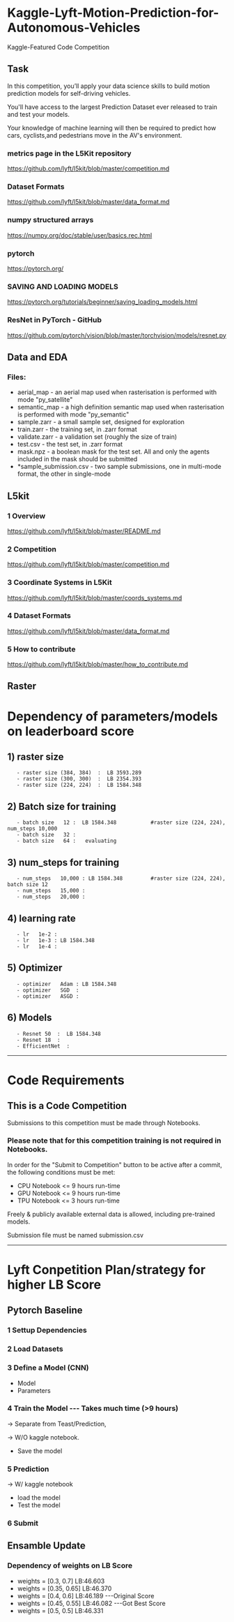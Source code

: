 # Kaggle-Lyft-Motion-Prediction-for-Autonomous-Vehicles
Kaggle-Featured Code Competition





## Task
In this competition, you’ll apply your data science skills to build motion prediction models for self-driving vehicles. 

You'll have access to the largest Prediction Dataset ever released to train and test your models. 

Your knowledge of machine learning will then be required to predict how cars, cyclists,and pedestrians move in the AV's environment.



### metrics page in the L5Kit repository
https://github.com/lyft/l5kit/blob/master/competition.md


### Dataset Formats
https://github.com/lyft/l5kit/blob/master/data_format.md


### numpy structured arrays
https://numpy.org/doc/stable/user/basics.rec.html

### pytorch
https://pytorch.org/


### SAVING AND LOADING MODELS
https://pytorch.org/tutorials/beginner/saving_loading_models.html

### ResNet in PyTorch - GitHub
https://github.com/pytorch/vision/blob/master/torchvision/models/resnet.py


## Data and EDA
### Files:
- aerial_map - an aerial map used when rasterisation is performed with mode "py_satellite"
- semantic_map - a high definition semantic map used when rasterisation is performed with mode "py_semantic"
- sample.zarr - a small sample set, designed for exploration
- train.zarr - the training set, in .zarr format
- validate.zarr - a validation set (roughly the size of train)
- test.csv - the test set, in .zarr format
- mask.npz - a boolean mask for the test set. All and only the agents included in the mask should be submitted
- *sample_submission.csv - two sample submissions, one in multi-mode format, the other in single-mode

## L5kit
### 1 Overview
https://github.com/lyft/l5kit/blob/master/README.md

### 2 Competition
https://github.com/lyft/l5kit/blob/master/competition.md

### 3 Coordinate Systems in L5Kit
https://github.com/lyft/l5kit/blob/master/coords_systems.md

### 4 Dataset Formats
https://github.com/lyft/l5kit/blob/master/data_format.md

### 5 How to contribute
https://github.com/lyft/l5kit/blob/master/how_to_contribute.md


## Raster

# Dependency of parameters/models on leaderboard score

## 1) raster size
       - raster size (384, 384)  :  LB 3593.289
       - raster size (300, 300)  :  LB 2354.393
       - raster size (224, 224)  :  LB 1584.348
## 2) Batch size for training
       - batch size   12 :  LB 1584.348           #raster size (224, 224), num_steps 10,000 
       - batch size   32 :
       - batch size   64 :   evaluating
## 3) num_steps for training 
       - num_steps   10,000 : LB 1584.348         #raster size (224, 224), batch size 12
       - num_steps   15,000 :
       - num_steps   20,000 :
## 4) learning rate 
       - lr   1e-2 : 
       - lr   1e-3 : LB 1584.348
       - lr   1e-4 :
## 5) Optimizer 
       - optimizer   Adam : LB 1584.348
       - optimizer   SGD  :
       - optimizer   ASGD :
## 6) Models
       - Resnet 50  :  LB 1584.348
       - Resnet 18  :  
       - EfficientNet  :
       
------

# Code Requirements
## This is a Code Competition
Submissions to this competition must be made through Notebooks. 

### Please note that for this competition training is not required in Notebooks.

In order for the "Submit to Competition" button to be active after a commit, the following conditions must be met:

- CPU Notebook <= 9 hours run-time
- GPU Notebook <= 9 hours run-time
- TPU Notebook <= 3 hours run-time

Freely & publicly available external data is allowed, including pre-trained models.

Submission file must be named submission.csv

------

# Lyft Conpetition Plan/strategy for higher LB Score

## Pytorch Baseline

### 1 Settup Dependencies
### 2 Load Datasets
### 3 Define a Model (CNN)
- Model
- Parameters
### 4 Train the Model --- Takes much time (>9 hours)
-> Separate from Teast/Prediction, 

-> W/O kaggle notebook. 
- Save the model
### 5 Prediction
-> W/ kaggle notebook
- load the model
- Test the model
### 6 Submit

## Ensamble Update
### Dependency of weights on LB Score
- weights = [0.3, 0.7]    LB:46.603
- weights = [0.35, 0.65]  LB:46.370
- weights = [0.4, 0.6]    LB:46.189   ---Original Score
- weights = [0.45, 0.55]  LB:46.082   ---Got Best Score
- weights = [0.5, 0.5]    LB:46.331




